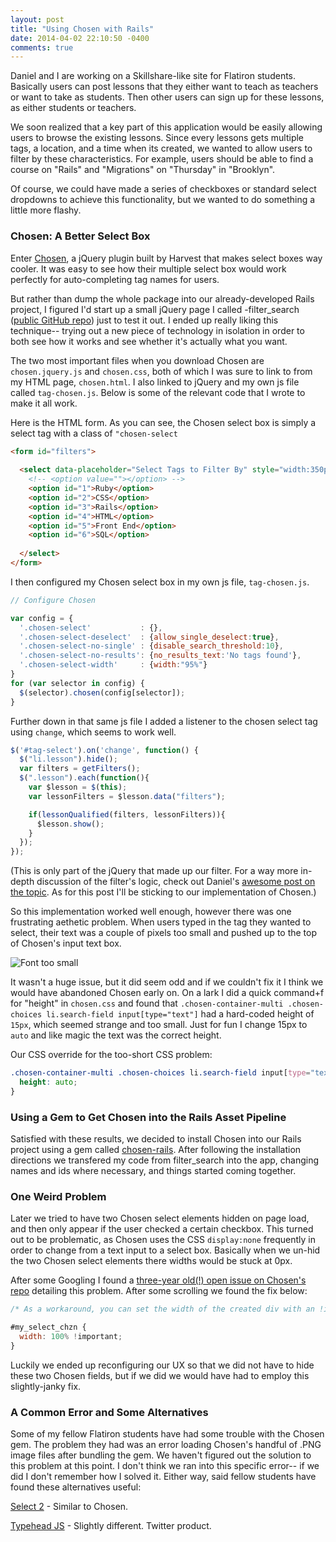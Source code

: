 ```yaml
---
layout: post
title: "Using Chosen with Rails"
date: 2014-04-02 22:10:50 -0400
comments: true
---
```


Daniel and I are working on a Skillshare-like site for Flatiron students. Basically users can post lessons that they either want to teach as teachers or want to take as students. Then other users can sign up for these lessons, as either students or teachers.

We soon realized that a key part of this application would be easily allowing users to browse the existing lessons. Since every lessons gets multiple tags, a location, and a time when its created, we wanted to allow users to filter by these characteristics. For example, users should be able to find a course on "Rails" and "Migrations" on "Thursday" in "Brooklyn". 

Of course, we could have made a series of checkboxes or standard select dropdowns to achieve this functionality, but we wanted to do something a little more flashy. 

<!-- more -->

### Chosen: A Better Select Box

Enter [Chosen](http://harvesthq.github.io/chosen/), a jQuery plugin built by Harvest that makes select boxes way cooler. It was easy to see how their multiple select box would work perfectly for auto-completing tag names for users. 

But rather than dump the whole package into our already-developed Rails project, I figured I'd start up a small jQuery page I called -filter_search ([public GitHub repo](https://github.com/sts10/filter_search/tree/master/chosen)) just to test it out. I ended up really liking this technique-- trying out a new piece of technology in isolation in order to both see how it works and see whether it's actually what you want. 

The two most important files when you download Chosen are `chosen.jquery.js` and `chosen.css`, both of which I was sure to link to from my HTML page, `chosen.html`. I also linked to jQuery and my own js file called `tag-chosen.js`. Below is some of the relevant code that I wrote to make it all work. 

Here is the HTML form. As you can see, the Chosen select box is simply a select tag with a class of `"chosen-select`

```html
<form id="filters">
  
  <select data-placeholder="Select Tags to Filter By" style="width:350px;" multiple class="chosen-select" id="tag-select" tabindex="8">
    <!-- <option value=""></option> -->
    <option id="1">Ruby</option>
    <option id="2">CSS</option>
    <option id="3">Rails</option>
    <option id="4">HTML</option>
    <option id="5">Front End</option>
    <option id="6">SQL</option>
 
  </select>
</form>
```

I then configured my Chosen select box in my own js file, `tag-chosen.js`.

```javascript
// Configure Chosen 

var config = {
  '.chosen-select'           : {},
  '.chosen-select-deselect'  : {allow_single_deselect:true},
  '.chosen-select-no-single' : {disable_search_threshold:10},
  '.chosen-select-no-results': {no_results_text:'No tags found'},
  '.chosen-select-width'     : {width:"95%"}
}
for (var selector in config) {
  $(selector).chosen(config[selector]);
}

```

Further down in that same js file I added a listener to the chosen select tag using `change`, which seems to work well.

```javascript
$('#tag-select').on('change', function() {
  $("li.lesson").hide();
  var filters = getFilters();
  $(".lesson").each(function(){
    var $lesson = $(this);
    var lessonFilters = $lesson.data("filters");

    if(lessonQualified(filters, lessonFilters)){
      $lesson.show();
    }
  });
});
```

(This is only part of the jQuery that made up our filter. For a way more in-depth discussion of the filter's logic, check out Daniel's [awesome post on the topic](http://kr0nos4piens.wordpress.com/2014/03/31/a-dynamic-and-relatively-efficient-front-end-filtering-algorithm-with-rails-and-javascript/). As for this post I'll be sticking to our implementation of Chosen.)

So this implementation worked well enough, however there was one frustrating aethetic problem. When users typed in the tag they wanted to select, their text was a couple of pixels too small and pushed up to the top of Chosen's input text box. 

![Font too small](http://i.imgur.com/kK62WS7.png)

It wasn't a huge issue, but it did seem odd and if we couldn't fix it I think we would have abandoned Chosen early on. On a lark I did a quick command+f for "height" in `chosen.css` and found that `.chosen-container-multi .chosen-choices li.search-field input[type="text"]` had a hard-coded height of `15px`, which seemed strange and too small. Just for fun I change 15px to `auto` and like magic the text was the correct height. 

Our CSS override for the too-short CSS problem:

```css
.chosen-container-multi .chosen-choices li.search-field input[type="text"] {
  height: auto;
} 
```

### Using a Gem to Get Chosen into the Rails Asset Pipeline

Satisfied with these results, we decided to install Chosen into our Rails project using a gem called [chosen-rails](https://github.com/tsechingho/chosen-rails). After following the installation directions we transfered my code from filter_search into the app, changing names and ids where necessary, and things started coming together. 

### One Weird Problem

Later we tried to have two Chosen select elements hidden on page load, and then only appear if the user checked a certain checkbox. This turned out to be problematic, as Chosen uses the CSS `display:none` frequently in order to change from a text input to a select box. Basically when we un-hid the two Chosen select elements there widths would be stuck at 0px. 

After some Googling I found a [three-year old(!) open issue on Chosen's repo](https://github.com/harvesthq/chosen/issues/92) detailing this problem. After some scrolling we found the fix below:

```javascript
/* As a workaround, you can set the width of the created div with an !important flag: */

#my_select_chzn {
  width: 100% !important;
}
```

Luckily we ended up reconfiguring our UX so that we did not have to hide these two Chosen fields, but if we did we would have had to employ this slightly-janky fix. 

### A Common Error and Some Alternatives

Some of my fellow Flatiron students have had some trouble with the Chosen gem. The problem they had was an error loading Chosen's handful of .PNG image files after bundling the gem. We haven't figured out the solution to this problem at this point. I don't think we ran into this specific error-- if we did I don't remember how I solved it. Either way, said fellow students have found these alternatives useful:

[Select 2](http://ivaynberg.github.io/select2/) - Similar to Chosen. 

[Typehead JS](http://twitter.github.io/typeahead.js/) - Slightly different. Twitter product. 
